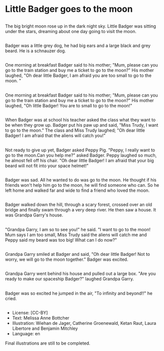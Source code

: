 # Little Badger goes to the moon

##
The big bright moon rose up in the dark night sky. Little Badger was sitting under the stars,
dreaming about one day going to visit the moon.

##
Badger was a little grey dog, he had big ears and a large black and grey beard. He is a
schnauzer dog.

##
One morning at breakfast Badger said to his mother; "Mum, please can you go to the train
station and buy me a ticket to go to the moon?"
His mother laughed, "Oh dear little Badger, I am afraid you are too small to go to the moon.
"

##
One morning at breakfast Badger said to his mother; "Mum, please can you go to the train
station and buy me a ticket to go to the moon?"
His mother laughed, "Oh little Badger! You are to small to go to the moon!"

##
When Badger was at school his teacher asked the class what they want to be when they
grow up. Badger put his paw up and said, "Miss Trudy, I want to go to the moon."
The class and Miss Trudy laughed; "Oh dear little Badger! I am afraid that the aliens will
catch you!"

##
Not ready to give up yet, Badger asked Peppy Pig. "Peppy, I really want to go to the
moon.Can you help me?" asked Badger.
Peppy laughed so much, he almost fell off his chair. "Oh dear little Badger! I am afraid that
your big beard will not fit into your space helmet!"

##
Badger was sad. All he wanted to do was go to the moon. He thought if his friends won't
help him go to the moon, he will find someone who can. So he left home and walked far and
wide to find a friend who loved the moon.

##
Badger walked down the hill, through a scary forest, crossed over an old bridge and finally
swam through a very deep river. He then saw a house.
It was Grandpa Garry's house.

##
"Grandpa Garry, I am so to see you!" he said. "I want to go to the moon! Mum says I am too
small, Miss Trudy said the aliens will catch me and Peppy said my beard was too big! What
can I do now?"

##
Grandpa Garry smiled at Badger and said, "Oh dear little Badger! Not to worry, we will go to
the moon together." Badger was excited.

##
Grandpa Garry went behind his house and pulled out a large box.
"Are you ready to make our spaceship Badger?" laughed Grandpa Garry.

##
Badger was so excited he jumped in the air, "To
infinity and beyond!!" he cried.

##
* License: [CC-BY]
* Text: Melissa Anne Bottcher
* Illustration: Wiehan de Jager, Catherine Groenewald, Ketan Raut, Laura Libertore and Benjamin Mitchley
* Language: en

Final illustrations are still to be completed.
